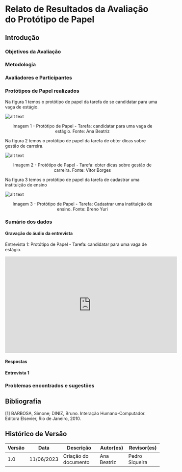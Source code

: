 # Relato de Resultados da Avaliação do Protótipo de Papel

## Introdução

### Objetivos da Avaliação

### Metodologia

### Avaliadores e Participantes

### Protótipos de Papel realizados

Na figura 1 temos o protótipo de papel da tarefa de se candidatar para uma vaga de estágio.

![alt text](./img/PrototipoDePapelAna.gif)

<figcaption align="center">Imagem 1 - Protótipo de Papel - Tarefa: candidatar para uma vaga de estágio. Fonte: Ana Beatriz</figcaption>

Na figura 2 temos o protótipo de papel da tarefa de obter dicas sobre gestão de carreira.

![alt text](./img/PrototipodePapelVitor.gif)

<figcaption align="center">Imagem 2 - Protótipo de Papel - Tarefa: obter dicas sobre gestão de carreira. Fonte: Vitor Borges</figcaption>

Na figura 3 temos o protótipo de papel da tarefa de cadastrar uma instituição de ensino

![alt text](./img/PrototipoPapelBreno.gif)

<figcaption align="center">Imagem 3 - Protótipo de Papel - Tarefa: Cadastrar uma instituição de ensino. Fonte: Breno Yuri</figcaption>

### Sumário dos dados

#### Gravação do áudio da entrevista

Entrevista 1: Protótipo de Papel - Tarefa: candidatar para uma vaga de estágio.

<iframe width="560" height="315" src="https://www.youtube.com/embed/DQOBAvgU_HA" title="YouTube video player" frameborder="0" allow="accelerometer; autoplay; clipboard-write; encrypted-media; gyroscope; picture-in-picture; web-share" allowfullscreen></iframe>

#### Respostas 

#### Entrevista 1

### Problemas encontrados e sugestões

## Bibliografia

[1] BARBOSA, Simone; DINIZ, Bruno. Interação Humano-Computador. Editora Elsevier, Rio de Janeiro, 2010.

## Histórico de Versão

| Versão | Data  | Descrição                          | Autor(es)     |  Revisor(es)  |
| ------ | ----- | ---------------------------------- | ------------- | ------------- |
| 1.0  | 11/06/2023 | Criação do documento | Ana Beatriz  |  Pedro Siqueira